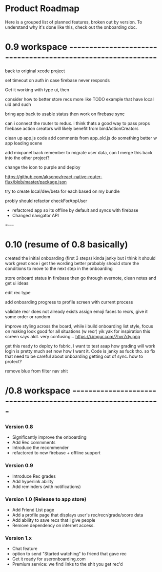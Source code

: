 # Product Roadmap
Here is a grouped list of planned features, broken out by version. To understand why it's done like this, check out the onboarding doc.

# 0.9 workspace ------------------------------------------------------------

back to original xcode project

set timeout on auth in case firebase never responds

Get it working with type ui, then 

consider how to better store recs more like TODO example
that have local uid and such

bring app back to usable status
then work on firebase sync

can i connect the router to redux. i think thats a good way to pass props
firebase action creators will likely benefit from bindActionCreators


clean up app.js code add comments from app_old.js
do something better w app loading scene


add mixpanel back
remember to migrate user data, can I merge this back into the other project?

change the icon to purple and deploy

https://github.com/aksonov/react-native-router-flux/blob/master/package.json

try to create local/dev/beta for each based on my bundle

probly should refactor checkForAppUser

 - refactored app so its offline by default and syncs with firebase
 - Changed navigator API

=---

# 0.10 (resume of 0.8 basically)

created the initial onboarding (first 3 steps)
kinda janky but i think it should work great once i get the wording better
probably should store the conditions to move to the next step in the onboarding

store onboard status in firebase
then go through evernote, clean notes and get ui ideas

edit rec type

add onboarding progress to profile screen with current process

validate recr does not already exists
assign emoji faces to recrs, give it some order or random

improve styling across the board, while i build onboarding
list style, focus on making look good for all situations (w recr)
  yik yak for inspiration
this screen says alot. very confusing... https://i.imgur.com/7hvrZdy.png

get this ready to deploy to fabric, I want to test asap how grading will work
login is pretty much set now how I want it. Code is janky as fuck tho. so fix that
need to be careful about onboarding getting out of sync. how to protect?

remove blue from filter nav shit

# /0.8 workspace ------------------------------------------------------------

### Version 0.8
 - Significantly improve the onboarding
 - Add Rec commments
 - Introduce the recommender
 - refactored to new firebase + offline support

### Version 0.9
 - Introduce Rec grades
 - Add hyperlink ability
 - Add reminders (with notifications)

### Version 1.0 (Release to app store)
 - Add Friend List page
 - Add a profile page that displays user's rec/recr/grade/score data
 - Add ability to save recs that I give people
 - Remove dependency on internet access.

### Version 1.x
 - Chat feature
 - option to send "Started watching" to friend that gave rec
 - Get it ready for useronboarding.com
 - Premium service: we find links to the shit you get rec'd
